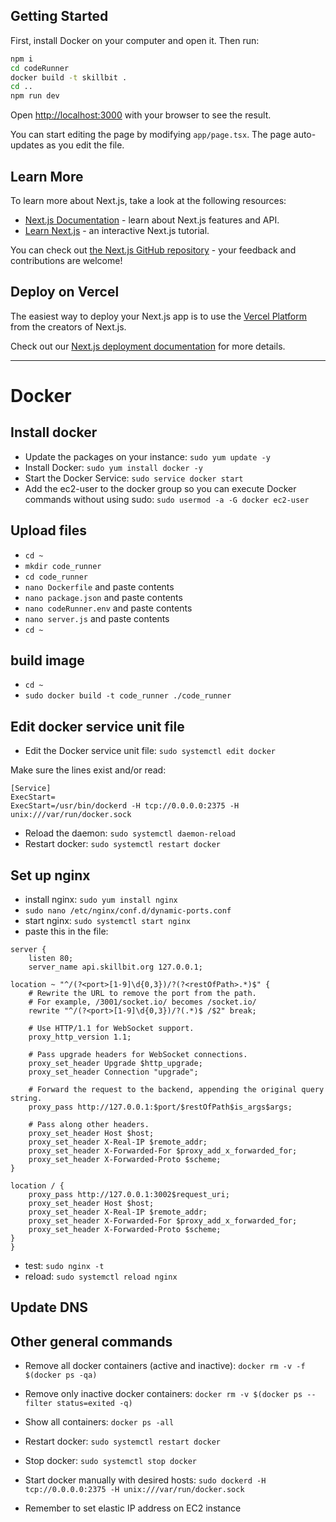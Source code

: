 ## Getting Started

First, install Docker on your computer and open it. Then run:

```bash
npm i
cd codeRunner
docker build -t skillbit .
cd ..
npm run dev
```

Open [http://localhost:3000](http://localhost:3000) with your browser to see the result.

You can start editing the page by modifying `app/page.tsx`. The page auto-updates as you edit the file.

## Learn More

To learn more about Next.js, take a look at the following resources:

- [Next.js Documentation](https://nextjs.org/docs) - learn about Next.js features and API.
- [Learn Next.js](https://nextjs.org/learn) - an interactive Next.js tutorial.

You can check out [the Next.js GitHub repository](https://github.com/vercel/next.js/) - your feedback and contributions are welcome!

## Deploy on Vercel

The easiest way to deploy your Next.js app is to use the [Vercel Platform](https://vercel.com/new?utm_medium=default-template&filter=next.js&utm_source=create-next-app&utm_campaign=create-next-app-readme) from the creators of Next.js.

Check out our [Next.js deployment documentation](https://nextjs.org/docs/deployment) for more details.

---

# Docker

## Install docker

- Update the packages on your instance: `sudo yum update -y`
- Install Docker: `sudo yum install docker -y`
- Start the Docker Service: `sudo service docker start`
- Add the ec2-user to the docker group so you can execute Docker commands without using sudo: `sudo usermod -a -G docker ec2-user`

## Upload files

- `cd ~`
- `mkdir code_runner`
- `cd code_runner`
- `nano Dockerfile` and paste contents
- `nano package.json` and paste contents
- `nano codeRunner.env` and paste contents
- `nano server.js` and paste contents
- `cd ~`

## build image

- `cd ~`
- `sudo docker build -t code_runner ./code_runner`

## Edit docker service unit file

- Edit the Docker service unit file: `sudo systemctl edit docker`

Make sure the lines exist and/or read:

```
[Service]
ExecStart=
ExecStart=/usr/bin/dockerd -H tcp://0.0.0.0:2375 -H unix:///var/run/docker.sock
```

- Reload the daemon: `sudo systemctl daemon-reload`
- Restart docker: `sudo systemctl restart docker`

## Set up nginx

- install nginx: `sudo yum install nginx`
- `sudo nano /etc/nginx/conf.d/dynamic-ports.conf`
- start nginx: `sudo systemctl start nginx`
- paste this in the file:

```
server {
    listen 80;
    server_name api.skillbit.org 127.0.0.1;

location ~ "^/(?<port>[1-9]\d{0,3})/?(?<restOfPath>.*)$" {
    # Rewrite the URL to remove the port from the path.
    # For example, /3001/socket.io/ becomes /socket.io/
    rewrite "^/(?<port>[1-9]\d{0,3})/?(.*)$ /$2" break;

    # Use HTTP/1.1 for WebSocket support.
    proxy_http_version 1.1;

    # Pass upgrade headers for WebSocket connections.
    proxy_set_header Upgrade $http_upgrade;
    proxy_set_header Connection "upgrade";

    # Forward the request to the backend, appending the original query string.
    proxy_pass http://127.0.0.1:$port/$restOfPath$is_args$args;

    # Pass along other headers.
    proxy_set_header Host $host;
    proxy_set_header X-Real-IP $remote_addr;
    proxy_set_header X-Forwarded-For $proxy_add_x_forwarded_for;
    proxy_set_header X-Forwarded-Proto $scheme;
}

location / {
    proxy_pass http://127.0.0.1:3002$request_uri;
    proxy_set_header Host $host;
    proxy_set_header X-Real-IP $remote_addr;
    proxy_set_header X-Forwarded-For $proxy_add_x_forwarded_for;
    proxy_set_header X-Forwarded-Proto $scheme;
}
}
```

- test: `sudo nginx -t`
- reload: `sudo systemctl reload nginx`

## Update DNS

## Other general commands

- Remove all docker containers (active and inactive): `docker rm -v -f $(docker ps -qa)`
- Remove only inactive docker containers: `docker rm -v $(docker ps --filter status=exited -q)`
- Show all containers: `docker ps -all`
- Restart docker: `sudo systemctl restart docker`
- Stop docker: `sudo systemctl stop docker`
- Start docker manually with desired hosts: `sudo dockerd -H tcp://0.0.0.0:2375 -H unix:///var/run/docker.sock`

- Remember to set elastic IP address on EC2 instance
